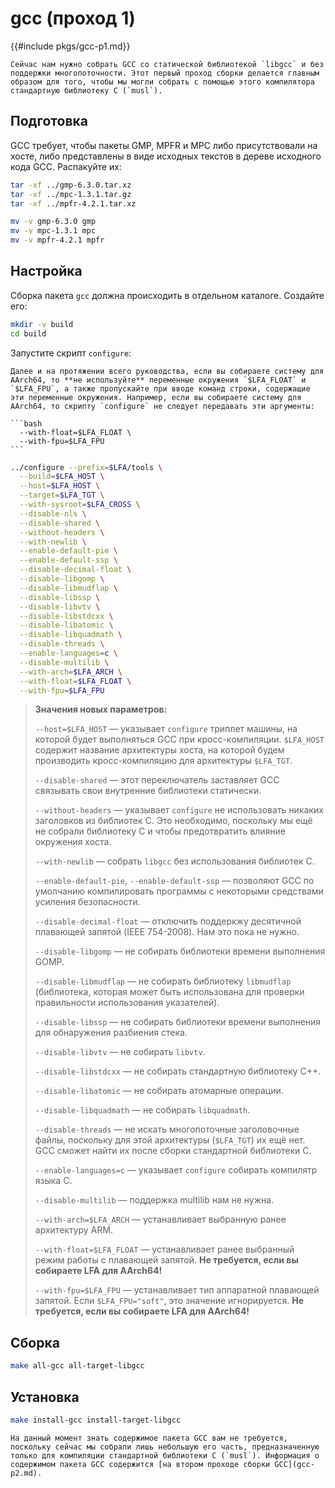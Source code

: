 # gcc (проход 1)

{{#include pkgs/gcc-p1.md}}

```admonish warning title="Внимание"
Сейчас нам нужно собрать GCC со статической библиотекой `libgcc` и без поддержки многопоточности. Этот первый проход сборки делается главным образом для того, чтобы мы могли собрать с помощью этого компилятора стандартную библиотеку C (`musl`).
```

## Подготовка

GCC требует, чтобы пакеты GMP, MPFR и MPC либо присутствовали на хосте, либо представлены в виде исходных текстов в дереве исходного кода GCC. Распакуйте их:

```bash
tar -xf ../gmp-6.3.0.tar.xz
tar -xf ../mpc-1.3.1.tar.gz
tar -xf ../mpfr-4.2.1.tar.xz

mv -v gmp-6.3.0 gmp
mv -v mpc-1.3.1 mpc
mv -v mpfr-4.2.1 mpfr
```

## Настройка

Сборка пакета `gcc` должна происходить в отдельном каталоге. Создайте его:

```bash
mkdir -v build
cd build
```

Запустите скрипт `configure`:

~~~admonish warning title="Внимание"
Далее и на протяжении всего руководства, если вы собираете систему для AArch64, то **не используйте** переменные окружения `$LFA_FLOAT` и `$LFA_FPU`, а также пропускайте при вводе команд строки, содержащие эти переменные окружения. Например, если вы собираете систему для AArch64, то скрипту `configure` не следует передавать эти аргументы:

```bash
  --with-float=$LFA_FLOAT \
  --with-fpu=$LFA_FPU
```
~~~

```bash
../configure --prefix=$LFA/tools \
  --build=$LFA_HOST \
  --host=$LFA_HOST \
  --target=$LFA_TGT \
  --with-sysroot=$LFA_CROSS \
  --disable-nls \
  --disable-shared \
  --without-headers \
  --with-newlib \
  --enable-default-pie \
  --enable-default-ssp \
  --disable-decimal-float \
  --disable-libgomp \
  --disable-libmudflap \
  --disable-libssp \
  --disable-libvtv \
  --disable-libstdcxx \
  --disable-libatomic \
  --disable-libquadmath \
  --disable-threads \
  --enable-languages=c \
  --disable-multilib \
  --with-arch=$LFA_ARCH \
  --with-float=$LFA_FLOAT \
  --with-fpu=$LFA_FPU
```

> **Значения новых параметров:**
>
> `--host=$LFA_HOST` — указывает `configure` триплет машины, на которой будет выполняться GCC при кросс-компиляции. `$LFA_HOST` содержит название архитектуры хоста, на которой будем производить кросс-компиляцию для архитектуры `$LFA_TGT`.
>
> `--disable-shared` — этот переключатель заставляет GCC связывать свои внутренние библиотеки статически.
>
> `--without-headers` — указывает `configure` не использовать никаких заголовков из библиотек С. Это необходимо, поскольку мы ещё не собрали библиотеку С и чтобы предотвратить влияние окружения хоста.
>
> `--with-newlib` — собрать `libgcc` без использования библиотек С.
>
> `--enable-default-pie`, `--enable-default-ssp` — позволяют GCC по умолчанию компилировать программы с некоторыми средствами усиления безопасности.
>
> `--disable-decimal-float` — отключить поддеркжу десятичной плавающей запятой (IEEE 754-2008). Нам это пока не нужно.
>
> `--disable-libgomp` — не собирать библиотеки времени выполнения GOMP.
>
> `--disable-libmudflap` — не собирать библиотеку `libmudflap` (библиотека, которая может быть использована для проверки правильности использования указателей).
>
> `--disable-libssp` — не собирать библиотеки времени выполнения для обнаружения разбиения стека.
>
> `--disable-libvtv` — не собирать `libvtv`.
>
> `--disable-libstdcxx` — не собирать стандартную библиотеку C++.
>
> `--disable-libatomic` — не собирать атомарные операции.
>
> `--disable-libquadmath` — не собирать `libquadmath`.
>
> `--disable-threads` — не искать многопоточные заголовочные файлы, поскольку для этой архитектуры (`$LFA_TGT`) их ещё нет. GCC сможет найти их после сборки стандартной библиотеки С.
>
> `--enable-languages=c` — указывает `configure` собирать компилятр языка C.
>
> `--disable-multilib` — поддержка multilib нам не нужна.
>
> `--with-arch=$LFA_ARCH` — устанавливает выбранную ранее архитектуру ARM.
>
> `--with-float=$LFA_FLOAT` — устанавливает ранее выбранный режим работы с плавающей запятой. **Не требуется, если вы собираете LFA для AArch64!**
>
> `--with-fpu=$LFA_FPU` — устанавливает тип аппаратной плавающей запятой. Если `$LFA_FPU="soft"`, это значение игнорируется. **Не требуется, если вы собираете LFA для AArch64!**

## Сборка

```bash
make all-gcc all-target-libgcc
```

## Установка

```bash
make install-gcc install-target-libgcc
```

~~~admonish note title="Содержимое пакета" collapsible=true
На данный момент знать содержимое пакета GCC вам не требуется, поскольку сейчас мы собрали лишь небольшую его часть, предназначенную только для компиляции стандартной библиотеки С (`musl`). Информация о содержимом пакета GCC содержится [на втором проходе сборки GCC](gcc-p2.md).
~~~
